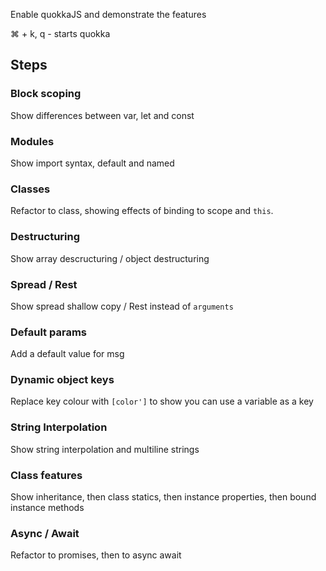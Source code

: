 Enable quokkaJS and demonstrate the features

⌘ + k, q - starts quokka

## Steps
### Block scoping
Show differences between var, let and const

### Modules
Show import syntax, default and named

### Classes
Refactor to class, showing effects of binding to scope and `this`.

### Destructuring
Show array descructuring / object destructuring

### Spread / Rest
Show spread shallow copy / Rest instead of `arguments`

### Default params
Add a default value for msg

### Dynamic object keys
Replace key colour with `[color']` to show you can use a variable as a key

### String Interpolation
Show string interpolation and multiline strings

### Class features
Show inheritance, then class statics, then instance properties, then bound instance methods

### Async / Await
Refactor to promises, then to async await
